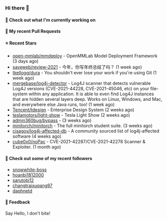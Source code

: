 ### Hi there 👋

#### 👷 Check out what I'm currently working on

#### 🔨 My recent Pull Requests


#### ⭐ Recent Stars

- [open-mmlab/mmdeploy](https://github.com/open-mmlab/mmdeploy) - OpenMMLab Model Deployment Framework (3 days ago)
- [saveweb/review-2021](https://github.com/saveweb/review-2021) - 今年，你写年终总结了吗？ (1 week ago)
- [tkellogg/dura](https://github.com/tkellogg/dura) - You shouldn&#39;t ever lose your work if you&#39;re using Git (1 week ago)
- [mergebase/log4j-detector](https://github.com/mergebase/log4j-detector) - Log4J scanner that detects vulnerable Log4J versions (CVE-2021-44228, CVE-2021-45046, etc) on your file-system within any application. It is able to even find Log4J instances that are hidden several layers deep. Works on Linux, Windows, and Mac, and everywhere else Java runs, too! (1 week ago)
- [Tencent/tdesign](https://github.com/Tencent/tdesign) - Enterprise Design System (2 weeks ago)
- [teslamotors/light-show](https://github.com/teslamotors/light-show) - Tesla Light Show (2 weeks ago)
- [admin360bug/bypass](https://github.com/admin360bug/bypass) -  (3 weeks ago)
- [minitorch/minitorch](https://github.com/minitorch/minitorch) - The full minitorch student suite.  (3 weeks ago)
- [cisagov/log4j-affected-db](https://github.com/cisagov/log4j-affected-db) - A community sourced list of log4j-affected software (4 weeks ago)
- [cube0x0/noPac](https://github.com/cube0x0/noPac) - CVE-2021-42287/CVE-2021-42278 Scanner &amp; Exploiter. (1 month ago)

#### 👯 Check out some of my recent followers

- [snowwhite-boss](https://github.com/snowwhite-boss)
- [hoanbi1812000](https://github.com/hoanbi1812000)
- [sarutobi12](https://github.com/sarutobi12)
- [changtraixuqang97](https://github.com/changtraixuqang97)
- [daphnetd](https://github.com/daphnetd)

#### 💬 Feedback

Say Hello, I don't bite!